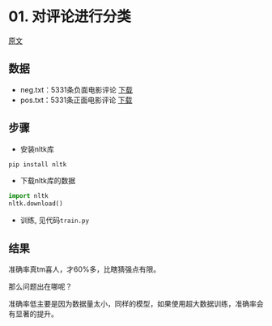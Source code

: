 # 01. 对评论进行分类

[原文](http://blog.topspeedsnail.com/archives/10399)

## 数据

* neg.txt：5331条负面电影评论 [下载](http://blog.topspeedsnail.com/wp-content/uploads/2016/11/neg.txt)
* pos.txt：5331条正面电影评论 [下载](http://blog.topspeedsnail.com/wp-content/uploads/2016/11/pos.txt)

## 步骤

* 安装nltk库

``` bash
pip install nltk
```

* 下载nltk库的数据

``` python
import nltk
nltk.download()
```

* 训练, 见代码`train.py`

## 结果

准确率真tm喜人，才60%多，比瞎猜强点有限。

那么问题出在哪呢？

准确率低主要是因为数据量太小，同样的模型，如果使用超大数据训练，准确率会有显著的提升。
